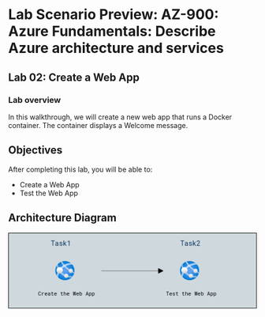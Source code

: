 # Lab Scenario Preview: AZ-900: Azure Fundamentals: Describe Azure architecture and services

## Lab 02: Create a Web App

### Lab overview

In this walkthrough, we will create a new web app that runs a Docker container. The container displays a Welcome message.

## Objectives

After completing this lab, you will be able to:

- Create a Web App
- Test the Web App

## Architecture Diagram
![](media/Az900lab02.png)